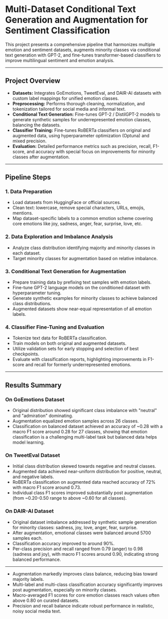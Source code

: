 # Multi-Dataset Conditional Text Generation and Augmentation for Sentiment Classification

This project presents a comprehensive pipeline that harmonizes multiple emotion and sentiment datasets, augments minority classes via conditional text generation with GPT-2, and fine-tunes transformer-based classifiers to improve multilingual sentiment and emotion analysis.

---

## Project Overview

- **Datasets:** Integrates GoEmotions, TweetEval, and DAIR-AI datasets with custom label mappings for unified emotion classes.
- **Preprocessing:** Performs thorough cleaning, normalization, and tokenization tailored for social media and informal text.
- **Conditional Text Generation:** Fine-tunes GPT-2 / DistilGPT-2 models to generate synthetic samples for underrepresented emotion classes, balancing the datasets.
- **Classifier Training:** Fine-tunes RoBERTa classifiers on original and augmented data, using hyperparameter optimization (Optuna) and mixed precision.
- **Evaluation:** Detailed performance metrics such as precision, recall, F1-score, and accuracy with special focus on improvements for minority classes after augmentation.

---

## Pipeline Steps

### 1. Data Preparation
- Load datasets from HuggingFace or official sources.
- Clean text: lowercase, remove special characters, URLs, emojis, mentions.
- Map dataset-specific labels to a common emotion scheme covering core emotions like joy, sadness, anger, fear, surprise, love, etc.

### 2. Data Exploration and Imbalance Analysis
- Analyze class distribution identifying majority and minority classes in each dataset.
- Target minority classes for augmentation based on relative imbalance.

### 3. Conditional Text Generation for Augmentation
- Prepare training data by prefixing text samples with emotion labels.
- Fine-tune GPT-2 language models on the conditioned dataset with hyperparameter tuning.
- Generate synthetic examples for minority classes to achieve balanced class distributions.
- Augmented datasets show near-equal representation of all emotion labels.

### 4. Classifier Fine-Tuning and Evaluation
- Tokenize text data for RoBERTa classification.
- Train models on both original and augmented datasets.
- Utilize validation sets for early stopping and selection of best checkpoints.
- Evaluate with classification reports, highlighting improvements in F1-score and recall for formerly underrepresented emotions.

---

## Results Summary

### On GoEmotions Dataset

- Original distribution showed significant class imbalance with "neutral" and "admiration" dominating.
- Augmentation equalized emotion samples across 26 classes.
- Classification on balanced dataset achieved an accuracy of ~0.28 with a macro F1 score around 0.28 for 27 classes, showing that emotion classification is a challenging multi-label task but balanced data helps model learning.

### On TweetEval Dataset

- Initial class distribution skewed towards negative and neutral classes.
- Augmented data achieved near-uniform distribution for positive, neutral, and negative labels.
- RoBERTa classification on augmented data reached accuracy of 72% with macro F1 score around 0.73.
- Individual class F1 scores improved substantially post augmentation (from ~0.20-0.50 range to above ~0.60 for all classes).

### On DAIR-AI Dataset

- Original dataset imbalance addressed by synthetic sample generation for minority classes: sadness, joy, love, anger, fear, surprise.
- After augmentation, emotional classes were balanced around 5700 samples each.
- Classification accuracy improved to around 90%.
- Per-class precision and recall ranged from 0.79 (anger) to 0.98 (sadness and joy), with macro F1 scores around 0.90, indicating strong balanced performance.

---
- Augmentation markedly improves class balance, reducing bias toward majority labels.
- Multi-label and multi-class classification accuracy significantly improves post augmentation, especially on minority classes.
- Macro-averaged F1 scores for core emotion classes reach values often above 0.80 on curated datasets.
- Precision and recall balance indicate robust performance in realistic, noisy social media text.
